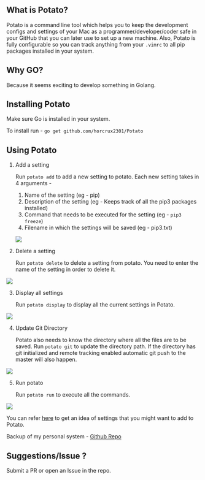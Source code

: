 
## What is Potato?

Potato is a command line tool which helps you to keep the development configs and settings of your Mac as a programmer/developer/coder safe in your GitHub that you
can later use to set up a new machine. Also, Potato is fully configurable so you can track anything from your `.vimrc` to all pip packages installed in your system.

## Why GO?

Because it seems exciting to develop something in Golang.

## Installing Potato

Make sure Go is installed in your system.

To install run - `go get github.com/horcrux2301/Potato`

## Using Potato

1. Add a setting

	Run `potato add` to add a new setting to potato.
	Each new setting takes in 4 arguments -
	1. Name of the setting  (eg - pip)
	2. Description of the setting (eg - Keeps track of all the pip3 packages installed)
	3. Command that needs to be executed for the setting (eg - `pip3 freeze`)
	4. Filename in which the settings will be saved (eg - pip3.txt)

	![](https://i.imgur.com/2yxuCPE.gif)
2. Delete a setting

	Run `potato delete` to delete a setting from potato.
	You need to enter the name of the setting in order to delete it.

![](https://i.imgur.com/jIdGOn8.gif)

3. Display all settings

	Run `potato display` to display all the current settings in Potato.

![](https://i.imgur.com/XhBAdu5.gif)

4. Update Git Directory

	Potato also needs to know the directory where all the files are to be saved. Run `potato git` to update the directory path. If the directory has git initialized and remote tracking enabled automatic git push to the master will also happen.

![](https://i.imgur.com/s4lvsQt.gif)

5. Run potato

	Run `potato run` to execute all the commands.

![](https://i.imgur.com/nW6MGEI.gif)

You can refer [here](https://github.com/horcrux2301/Potato/blob/master/SettingsDemo.json) to get an idea of settings that you might want to add to Potato.

Backup of my personal system - [Github Repo](https://github.com/horcrux2301/Potato-Backup)

## Suggestions/Issue ?

Submit a PR or open an Issue in the repo.
